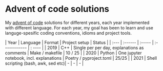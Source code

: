 # Advent of code solutions

My [advent of code](https://adventofcode.com/) solutions for different years, each
year implemented with different language. For each year, my goal has been to learn and
use languge-spesific coding conventions, idioms and project tools.

| Year | Language | Format | Project setup | Status |
| :--- | :------  | :----- | :------------ | : ---- | 
| 2019 | C++      | Single per per day, explanations as comments | Make / makefile | 10 / 25 |
| 2020 | Python   | One jupyter notebook, incl. explanations | Poetry / pyproject.toml | 25/25 |
| 2021 | Shell scripting (bash, awk, sed etc)| - | - | - |
